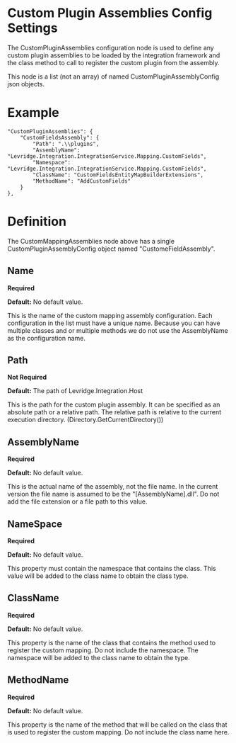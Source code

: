 ﻿# Custom Plugin Assemblies Config Settings
The CustomPluginAssemblies configuration node is used to define any 
custom plugin assemblies to be loaded by the integration framework and
the class method to call to register the custom plugin from the assembly.

This node is a list (not an array) of named CustomPluginAssemblyConfig
json objects.

# Example
    "CustomPluginAssemblies": {
        "CustomFieldsAssembly": {
            "Path": ".\\plugins",
            "AssemblyName": "Levridge.Integration.IntegrationService.Mapping.CustomFields",
            "Namespace": "Levridge.Integration.IntegrationService.Mapping.CustomFields",
            "ClassName": "CustomFieldsEntityMapBuilderExtensions",
            "MethodName": "AddCustomFields"
        }
    },

# Definition
The CustomMappingAssemblies node above has a single CustomPluginAssemblyConfig object
named "CustomeFieldAssembly".

## Name
**Required**

**Default:**
No default value.

This is the name of the custom mapping assembly configuration. 
Each configuration in the list must have a unique name.
Because you can have multiple classes and or multiple methods we do 
not use the AssemblyName as the configuration name. 

## Path
**Not Required**

**Default:**
The path of Levridge.Integration.Host

This is the path for the custom plugin assembly. It can be specified
as an absolute path or a relative path. The relative path is relative 
to the current execution directory. (Directory.GetCurrentDirectory())

## AssemblyName
**Required**

**Default:**
No default value.

This is the actual name of the assembly, not the file name. In the current
version the file name is assumed to be the "[AssemblyName].dll". Do not add
the file extension or a file path to this value.

## NameSpace
**Required**

**Default:**
No default value.

This property must contain the namespace that contains the class. This value will
be added to the class name to obtain the class type. 

## ClassName
**Required**

**Default:**
No default value.

This property is the name of the class that contains the method used to register
the custom mapping. Do not include the namespace. The namespace will be added to
the class name to obtain the type.

## MethodName
**Required**

**Default:**
No default value.

This property is the name of the method that will be called on the class 
that is used to register the custom mapping. Do not include the class name here.
